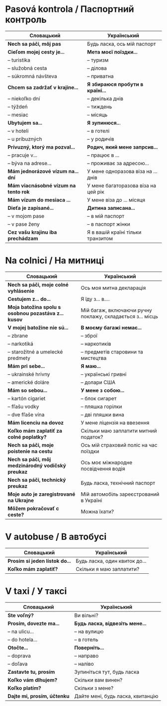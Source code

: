 # Pasová kontrola / Паспортний контроль
| Словацький                             | Український                         |
| -------------------------------------- | ----------------------------------- |
| **Nech sa páči, môj pas**              | Будь ласка, ось мій паспорт         |
| **Cieľom mojej cesty je...**           | **Мета моєї поїздки...**                |
| – turistika                            | – туризм                            |
| – služobná cesta                       | – ділова                            |
| – súkromná návšteva                    | – приватна                          |
| **Chcem sa zadržať v krajine...**      | **Я збираюся пробути в країні...**      |
| – niekoľko dní                         | – декілька днів                       |
| – týždeń                               | – тиждень                             |
| – mesiac                               | – місяць                              |
| **Ubytujem sa...**                     | **Я зупинюся..**.                       |
| – v hoteli                             | – в готелі                            |
| – u príbuzných                         | – у родичів                           |
| **Prívuzný, ktorý ma pozval...**       | **Родич, який мене запрсив...**         |
| – pracuje v...                         | – працює в ...                        |
| – býva na adrese...                    | – проживає за адресою...            |
| **Mám jednorázové vízum na... dní**    | У мене одноразова віза на ... днів  |
| **Mám viacnásobné vízum na tento rok** | У мене багаторазова віза на цей рік |
| **Mám vízum do mesiaca ...**           | У мене віза до ... місяця           |
| **Dieťa je zapísané...**               | **Дитина записана...**                 |
| – v mojom pase                         | – в мій паспорт                     |
| – v pase ženy                          | – в паспорт жінки                   |
| **Cez vašu krajinu iba prechádzam**    | Я в вашій країні тільки транзитом   |

# Na colnici / На митниці
| Словацький                                             | Український                                                |
| ------------------------------------------------------ | ---------------------------------------------------------- |
| **Nech sa páči, moje colné vyhlásenie**                | Ось моя митна декларація                                   |
| **Cestujem z... do...**                                | Я їду з... в....                                           |
| **Moja batožina spolu s osobnou pozastáva z... kusov** | Мій багаж, включаючи ручну поклажу, складається з... місць |
| **V mojej batožine nie sú...**                         | **В моєму багажі немає...**                                |
| – zbrane                                               | – зброї                                                    |
| – narkotiká                                            | – наркотиків                                               |
| – starožitné a umelecké predmety                       | – предметів старовини та мистецтва                         |
| **Mám pri sebe...**                                    | **Я маю...**                                               |
| – ukrainské hrivny                                     | – українські гривні                                        |
| – americké doláre                                      | – долари США                                               |
| **Mám so sebou...**                                    | **У мене з собою...**                                      |
| – kartón cigariet                                      | – блок сигарет                                             |
| – fľašu vodky                                          | – пляшка горілки                                           |
| – dve fľaše vína                                       | – дві пляшки вина                                          |
| **Mám licenciu na dovoz**                              | У мене ліцензія на ввезення                                |
| **Koľko mám zaplatiť za colné poplatky?**              | Скільки маю заплатити митний податок?                      |
| **Nech sa páči, moje poistenie na cestu**              | Ось мій страховий поліс на час поїздки                     |
| **Nech sa páči, môj medzinárodný vodičský preukaz**    | Ось моє міжнародне посвідчення водія                       |
| **Nech sa páči, technický preukaz**                    | Будь ласка, технічний паспорт                              |
| **Moje auto je zaregistrované na Ukrajne**             | Мій автомобіль зареєстрований в Україні                    |
| **Môžem pokračovať c ceste?**                          | Можна їхати?                                               |

# V autobuse / В автобусі
| Словацький                       | Український                   |
| -------------------------------- | ----------------------------- |
| **Prosím si jeden lístok do...** | Будь ласка, один квиток до... |
| **Koľko mám zaplatiť?**          | Скільки я маю заплатити?      |

# V taxi / У таксі
| Словацький                    | Український                       |
| ----------------------------- | --------------------------------- |
| **Ste voľný?**                | Ви вільні?                        |
| **Prosím, dovezte ma...**     | **Будь ласка, відвезіть мене...** |
| – na ulicu...                 | – на вулицю                       |
| – do hotela...                | – в готель                        |
| **Otočte...**                 | **Поверніть...**                  |
| – doprava                     | – направо                         |
| – doľava                      | – наліво                          |
| **Zastavte tu, prosím**       | Зупиніться тут, будь ласка        |
| **Koľko vám dlhujem?**        | Скільки вам винен?                |
| **Koľko platím?**             | Скільки з мене?                   |
| **Dajte mi, prosím, účtenku** | Дайте мені, будь ласка, квитанцію |
